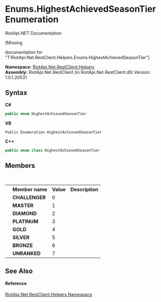 # Enums.HighestAchievedSeasonTier Enumeration
RiotApi.NET Documentation 

\[Missing <summary> documentation for "T:RiotApi.Net.RestClient.Helpers.Enums.HighestAchievedSeasonTier"\]

**Namespace:**&nbsp;<a href="462957ad-7f36-13b9-0984-0a2de37ad030">RiotApi.Net.RestClient.Helpers</a><br />**Assembly:**&nbsp;RiotApi.Net.RestClient (in RiotApi.Net.RestClient.dll) Version: 1.0.1.20531

## Syntax

**C#**<br />
``` C#
public enum HighestAchievedSeasonTier
```

**VB**<br />
``` VB
Public Enumeration HighestAchievedSeasonTier
```

**C++**<br />
``` C++
public enum class HighestAchievedSeasonTier
```


## Members
&nbsp;<table><tr><th></th><th>Member name</th><th>Value</th><th>Description</th></tr><tr><td /><td target="F:RiotApi.Net.RestClient.Helpers.Enums.HighestAchievedSeasonTier.CHALLENGER">**CHALLENGER**</td><td>0</td><td /></tr><tr><td /><td target="F:RiotApi.Net.RestClient.Helpers.Enums.HighestAchievedSeasonTier.MASTER">**MASTER**</td><td>1</td><td /></tr><tr><td /><td target="F:RiotApi.Net.RestClient.Helpers.Enums.HighestAchievedSeasonTier.DIAMOND">**DIAMOND**</td><td>2</td><td /></tr><tr><td /><td target="F:RiotApi.Net.RestClient.Helpers.Enums.HighestAchievedSeasonTier.PLATINUM">**PLATINUM**</td><td>3</td><td /></tr><tr><td /><td target="F:RiotApi.Net.RestClient.Helpers.Enums.HighestAchievedSeasonTier.GOLD">**GOLD**</td><td>4</td><td /></tr><tr><td /><td target="F:RiotApi.Net.RestClient.Helpers.Enums.HighestAchievedSeasonTier.SILVER">**SILVER**</td><td>5</td><td /></tr><tr><td /><td target="F:RiotApi.Net.RestClient.Helpers.Enums.HighestAchievedSeasonTier.BRONZE">**BRONZE**</td><td>6</td><td /></tr><tr><td /><td target="F:RiotApi.Net.RestClient.Helpers.Enums.HighestAchievedSeasonTier.UNRANKED">**UNRANKED**</td><td>7</td><td /></tr></table>

## See Also


#### Reference
<a href="462957ad-7f36-13b9-0984-0a2de37ad030">RiotApi.Net.RestClient.Helpers Namespace</a><br />